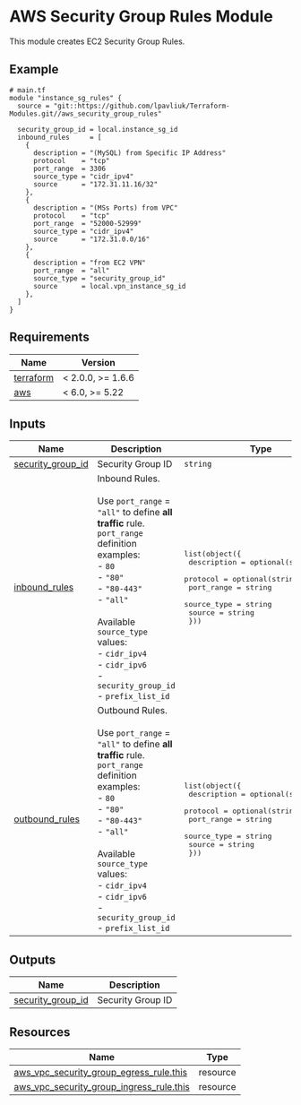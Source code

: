 # AWS Security Group Rules Module

This module creates EC2 Security Group Rules.

<!-- Next block is generated by terraform-docs following .terraform-docs.yml config -->
<!-- BEGIN_TF_DOCS -->
## Example

```hcl
# main.tf
module "instance_sg_rules" {
  source = "git::https://github.com/lpavliuk/Terraform-Modules.git//aws_security_group_rules"

  security_group_id = local.instance_sg_id
  inbound_rules     = [
    {
      description = "(MySQL) from Specific IP Address"
      protocol    = "tcp"
      port_range  = 3306
      source_type = "cidr_ipv4"
      source      = "172.31.11.16/32"
    },
    {
      description = "(MSs Ports) from VPC"
      protocol    = "tcp"
      port_range  = "52000-52999"
      source_type = "cidr_ipv4"
      source      = "172.31.0.0/16"
    },
    {
      description = "from EC2 VPN"
      port_range  = "all"
      source_type = "security_group_id"
      source      = local.vpn_instance_sg_id
    },
  ]
}
```

## Requirements

| Name | Version |
|------|---------|
| <a name="requirement_terraform"></a> [terraform](#requirement\_terraform) | < 2.0.0, >= 1.6.6 |
| <a name="requirement_aws"></a> [aws](#requirement\_aws) | < 6.0, >= 5.22 |

## Inputs

| Name | Description | Type | Default | Required |
|------|-------------|------|---------|:--------:|
| <a name="input_security_group_id"></a> [security\_group\_id](#input\_security\_group\_id) | Security Group ID | `string` | n/a | yes |
| <a name="input_inbound_rules"></a> [inbound\_rules](#input\_inbound\_rules) | Inbound Rules.<br/><br/>Use `port_range` = `"all"` to define **all traffic** rule.<br/>`port_range` definition examples:<br/>  - `80`<br/>  - `"80"`<br/>  - `"80-443"`<br/>  - `"all"`<br/><br/>Available `source_type` values:<br/>    - `cidr_ipv4`<br/>    - `cidr_ipv6`<br/>    - `security_group_id`<br/>    - `prefix_list_id` | <pre>list(object({<br/>    description = optional(string, "")<br/>    protocol    = optional(string, "tcp")<br/>    port_range  = string<br/>    source_type = string<br/>    source      = string<br/>  }))</pre> | `[]` | no |
| <a name="input_outbound_rules"></a> [outbound\_rules](#input\_outbound\_rules) | Outbound Rules.<br/><br/>Use `port_range` = `"all"` to define **all traffic** rule.<br/>`port_range` definition examples:<br/>  - `80`<br/>  - `"80"`<br/>  - `"80-443"`<br/>  - `"all"`<br/><br/>Available `source_type` values:<br/>    - `cidr_ipv4`<br/>    - `cidr_ipv6`<br/>    - `security_group_id`<br/>    - `prefix_list_id` | <pre>list(object({<br/>    description = optional(string, "")<br/>    protocol    = optional(string, "tcp")<br/>    port_range  = string<br/>    source_type = string<br/>    source      = string<br/>  }))</pre> | `[]` | no |

## Outputs

| Name | Description |
|------|-------------|
| <a name="output_security_group_id"></a> [security\_group\_id](#output\_security\_group\_id) | Security Group ID |

## Resources

| Name | Type |
|------|------|
| [aws_vpc_security_group_egress_rule.this](https://registry.terraform.io/providers/hashicorp/aws/latest/docs/resources/vpc_security_group_egress_rule) | resource |
| [aws_vpc_security_group_ingress_rule.this](https://registry.terraform.io/providers/hashicorp/aws/latest/docs/resources/vpc_security_group_ingress_rule) | resource |
<!-- END_TF_DOCS -->